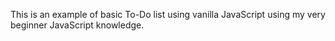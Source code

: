 This is an example of basic To-Do list using vanilla JavaScript using my very beginner JavaScript knowledge.
